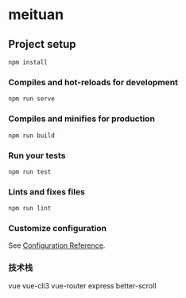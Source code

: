# meituan

## Project setup
```
npm install
```

### Compiles and hot-reloads for development
```
npm run serve
```

### Compiles and minifies for production
```
npm run build
```

### Run your tests
```
npm run test
```

### Lints and fixes files ###
```
npm run lint
```

### Customize configuration
See [Configuration Reference](https://cli.vuejs.org/config/).

### 技术栈
vue 
vue-cli3
vue-router 
express 
better-scroll  



